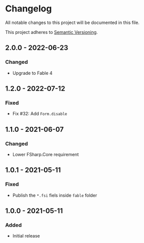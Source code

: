# Changelog

All notable changes to this project will be documented in this file.

This project adheres to [Semantic Versioning](https://semver.org/spec/v2.0.0.html).

<!-- EasyBuild: START -->
<!-- EasyBuild: END -->

## 2.0.0 - 2022-06-23

### Changed

* Upgrade to Fable 4

## 1.2.0 - 2022-07-12

### Fixed

* Fix #32: Add `Form.disable`

## 1.1.0 - 2021-06-07

### Changed

* Lower FSharp.Core requirement

## 1.0.1 - 2021-05-11

### Fixed

* Publish the `*.fsi` fiels inside `fable` folder

## 1.0.0 - 2021-05-11

### Added

* Initial release
